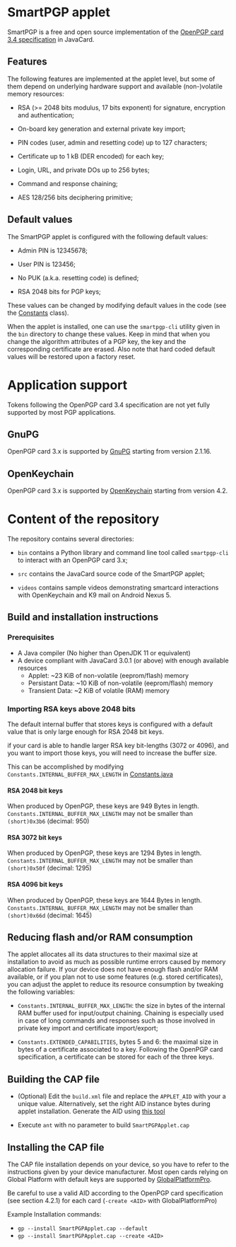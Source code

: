 # SmartPGP applet

SmartPGP is a free and open source implementation of the [OpenPGP card
3.4 specification](https://gnupg.org/ftp/specs/OpenPGP-smart-card-application-3.4.pdf) in JavaCard.


## Features

The following features are implemented at the applet level, but some
of them depend on underlying hardware support and available
(non-)volatile memory resources:

- RSA (>= 2048 bits modulus, 17 bits exponent) for signature, 
  encryption and authentication;

- On-board key generation and external private key import;

- PIN codes (user, admin and resetting code) up to 127 characters;

- Certificate up to 1 kB (DER encoded) for each key;

- Login, URL, and private DOs up to 256 bytes;

- Command and response chaining;

- AES 128/256 bits deciphering primitive;


## Default values

The SmartPGP applet is configured with the following default values:

- Admin PIN is 12345678;

- User PIN is 123456;

- No PUK (a.k.a. resetting code) is defined;

- RSA 2048 bits for PGP keys;

These values can be changed by modifying default values in the code
(see the [Constants](src/fr/anssi/smartpgp/Constants.java)
class).

When the applet is installed, one can use the `smartpgp-cli` utility
given in the `bin` directory to change these values. Keep in mind that
when you change the algorithm attributes of a PGP key, the key and the 
corresponding certificate are
erased. Also note that hard coded default values will be restored upon
a factory reset.


# Application support

Tokens following the OpenPGP card 3.4 specification are not yet fully
supported by most PGP applications.

## GnuPG

OpenPGP card 3.x is supported by [GnuPG](https://www.gnupg.org/)
starting from version 2.1.16.

## OpenKeychain

OpenPGP card 3.x is supported by [OpenKeychain](https://www.openkeychain.org/)
starting from version 4.2.


# Content of the repository

The repository contains several directories:

- `bin` contains a Python library and command line tool called
  `smartpgp-cli` to interact with an OpenPGP card 3.x;
  
- `src` contains the JavaCard source code of the SmartPGP applet;

- `videos` contains sample videos demonstrating smartcard interactions
  with OpenKeychain and K9 mail on Android Nexus 5.

## Build and installation instructions

### Prerequisites

- A Java compiler (No higher than OpenJDK 11 or equivalent)
- A device compliant with JavaCard 3.0.1 (or above) with enough available resources
  - Applet: ~23 KiB of non-volatile (eeprom/flash) memory
  - Persistant Data: ~10 KiB of non-volatile (eeprom/flash) memory
  - Transient Data: ~2 KiB of volatile (RAM) memory

<!-- - The [pyscard](https://pypi.org/project/pyscard/) and [pyasn1](https://pypi.org/project/pyasn1/)
  Python libraries for `smartcard-cli`. -->

### Importing RSA keys above 2048 bits

The default internal buffer that stores keys is configured with a default
value that is only large enough for RSA 2048 bit keys.

if your card is able to handle larger RSA key bit-lengths (3072 or 4096),
and you want to import those keys, you will need to increase the buffer size.

This can be accomplished by modifying `Constants.INTERNAL_BUFFER_MAX_LENGTH` in [Constants.java](src/dev/c0de/smartpgp/Constants.java)

#### RSA 2048 bit keys

When produced by OpenPGP, these keys are 949 Bytes in length.  
`Constants.INTERNAL_BUFFER_MAX_LENGTH` may not be smaller than `(short)0x3b6` (decimal: 950)

#### RSA 3072 bit keys

When produced by OpenPGP, these keys are 1294 Bytes in length.  
`Constants.INTERNAL_BUFFER_MAX_LENGTH` may not be smaller than `(short)0x50f` (decimal: 1295)

#### RSA 4096 bit keys

When produced by OpenPGP, these keys are 1644 Bytes in length.  
`Constants.INTERNAL_BUFFER_MAX_LENGTH` may not be smaller than `(short)0x66d` (decimal: 1645)

## Reducing flash and/or RAM consumption

The applet allocates all its data structures to their maximal size
at installation to avoid as much as possible runtime errors caused by
memory allocation failure. If your device does not have enough flash
and/or RAM available, or if you plan not to use some features
(e.g. stored certificates), you can adjust the applet to reduce its
resource consumption by tweaking the following variables:

- `Constants.INTERNAL_BUFFER_MAX_LENGTH`: the size in bytes of the
  internal RAM buffer used for input/output chaining. Chaining is
  especially used in case of long commands and responses such as those
  involved in private key import and certificate import/export;
  
- `Constants.EXTENDED_CAPABILITIES`, bytes 5 and 6: the maximal size
  in bytes of a certificate associated to a key. Following the OpenPGP
  card specification, a certificate can be stored for each of the
  three keys.


## Building the CAP file

- (Optional) Edit the `build.xml` file and replace the `APPLET_AID`
  with your a unique value. Alternatively, set the
  right AID instance bytes during applet installation.
  Generate the AID using [this tool](https://c0de.dev/c0de/SmartPGP-AID-Generator)

- Execute `ant` with no parameter to build `SmartPGPApplet.cap`

## Installing the CAP file

The CAP file installation depends on your device, so you have to refer
to the instructions given by your device manufacturer. Most open cards
relying on Global Platform with default keys are supported by
[GlobalPlatformPro](https://github.com/martinpaljak/GlobalPlatformPro).

Be careful to use a valid AID according to the OpenPGP card
specification (see section 4.2.1) for each card (`-create <AID>` with
GlobalPlatformPro)

Example Installation commands: 

- `gp --install SmartPGPApplet.cap --default`
- `gp --install SmartPGPApplet.cap --create <AID>`
